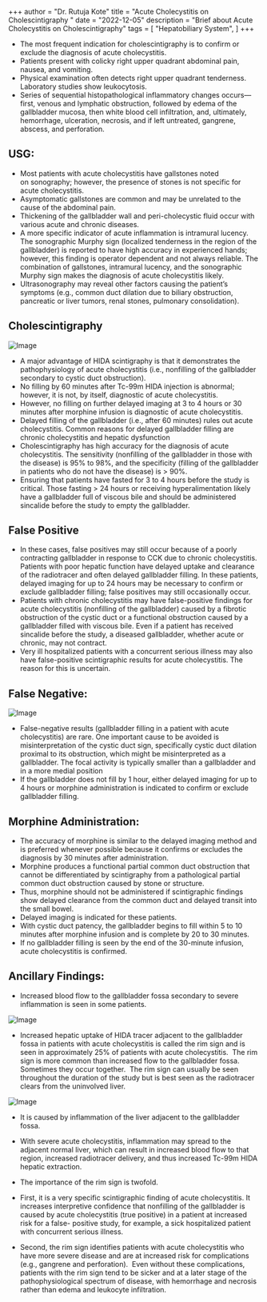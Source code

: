 +++
author = "Dr. Rutuja Kote"
title = "Acute Cholecystitis on Cholescintigraphy "
date = "2022-12-05"
description = "Brief about Acute Cholecystitis on Cholescintigraphy"
tags = [
    "Hepatobiliary System",
]
+++


- The most frequent indication for cholescintigraphy is to confirm or exclude the diagnosis of acute cholecystitis. 
- Patients present with colicky right upper quadrant abdominal pain, nausea, and vomiting. 
- Physical examination often detects right upper quadrant tenderness. Laboratory studies show leukocytosis.
- Series of sequential histopathological inflammatory changes occurs—first, venous and lymphatic obstruction, followed by edema of the gallbladder mucosa, then white blood cell infiltration, and, ultimately, hemorrhage, ulceration, necrosis, and if left untreated, gangrene, abscess, and perforation.


## USG:

- Most patients with acute cholecystitis have gallstones noted on sonography; however, the presence of stones is not specific for acute cholecystitis.
- Asymptomatic gallstones are common and may be unrelated to the cause of the abdominal pain.
- Thickening of the gallbladder wall and peri-cholecystic fluid occur with various acute and chronic diseases.
- A more specific indicator of acute inflammation is intramural lucency. The sonographic Murphy sign (localized tenderness in the region of the gallbladder) is reported to have high accuracy in experienced hands; however, this finding is operator dependent and not always reliable. The combination of gallstones, intramural lucency, and the sonographic Murphy sign makes the diagnosis of acute cholecystitis likely.
- Ultrasonography may reveal other factors causing the patient’s symptoms (e.g., common duct dilation due to biliary obstruction, pancreatic or liver tumors, renal stones, pulmonary consolidation).


## Cholescintigraphy

![Image](/acute-cholecystitis/delayed-gallbaldder.png)

- A major advantage of HIDA scintigraphy is that it demonstrates the pathophysiology of acute cholecystitis (i.e., nonfilling of the gallbladder secondary to cystic duct obstruction). 
- No filling by 60 minutes after Tc-99m HIDA injection is abnormal; however, it is not, by itself, diagnostic of acute cholecystitis.
- However, no filling on further delayed imaging at 3 to 4 hours or 30 minutes after morphine infusion is diagnostic of acute cholecystitis.
- Delayed filling of the gallbladder (i.e., after 60 minutes) rules out acute cholecystitis. Common reasons for delayed gallbladder filling are chronic cholecystitis and hepatic dysfunction
- Cholescintigraphy has high accuracy for the diagnosis of acute cholecystitis. The sensitivity (nonfilling of the gallbladder in those with the disease) is 95% to 98%, and the specificity (filling of the gallbladder in patients who do not have the disease) is > 90%.
- Ensuring that patients have fasted for 3 to 4 hours before the study is critical. Those fasting > 24 hours or receiving hyperalimentation likely have a gallbladder full of viscous bile and should be administered sincalide before the study to empty the gallbladder. 


## False Positive
    
- In these cases, false positives may still occur because of a poorly contracting gallbladder in response to CCK due to chronic cholecystitis. Patients with poor hepatic function have delayed uptake and clearance of the radiotracer and often delayed gallbladder filling. In these patients, delayed imaging for up to 24 hours may be necessary to confirm or exclude gallbladder filling; false positives may still occasionally occur.
- Patients with chronic cholecystitis may have false-positive findings for acute cholecystitis (nonfilling of the gallbladder) caused by a fibrotic obstruction of the cystic duct or a functional obstruction caused by a gallbladder filled with viscous bile. Even if a patient has received sincalide before the study, a diseased gallbladder, whether acute or chronic, may not contract. 
- Very ill hospitalized patients with a concurrent serious illness may also have false-positive scintigraphic results for acute cholecystitis. The reason for this is uncertain.


## False Negative:

![Image](/acute-cholecystitis/img2.png)
    
- False-negative results (gallbladder filling in a patient with acute cholecystitis) are rare. One important cause to be avoided is misinterpretation of the cystic duct sign, specifically cystic duct dilation proximal to its obstruction, which might be misinterpreted as a gallbladder. The focal activity is typically smaller than a gallbladder and in a more medial position
- If the gallbladder does not fill by 1 hour, either delayed imaging for up to 4 hours or morphine administration is indicated to confirm or exclude gallbladder filling. 


## Morphine Administration:

- The accuracy of morphine is similar to the delayed imaging method and is preferred whenever possible because it confirms or excludes the diagnosis by 30 minutes after administration. 
- Morphine produces a functional partial common duct obstruction that cannot be differentiated by scintigraphy from a pathological partial common duct obstruction caused by stone or structure. 
- Thus, morphine should not be administered if scintigraphic findings show delayed clearance from the common duct and delayed transit into the small bowel. 
- Delayed imaging is indicated for these patients. 
- With cystic duct patency, the gallbladder begins to fill within 5 to 10 minutes after morphine infusion and is complete by 20 to 30 minutes. 
- If no gallbladder filling is seen by the end of the 30-minute infusion, acute cholecystitis is confirmed.

    
## Ancillary Findings:

- Increased blood flow to the gallbladder fossa secondary to severe inflammation is seen in some patients. 

![Image](/acute-cholecystitis/img3.png)

- Increased hepatic uptake of HIDA tracer adjacent to the gallbladder fossa in patients with acute cholecystitis is called the rim sign and is seen in approximately 25% of patients with acute cholecystitis. 
    The rim sign is more common than increased flow to the gallbladder fossa. Sometimes they occur together. 
    The rim sign can usually be seen throughout the duration of the study but is best seen as the radiotracer clears from the uninvolved liver. 


![Image](/acute-cholecystitis/img4.png)


- It is caused by inflammation of the liver adjacent to the gallbladder fossa. 
- With severe acute cholecystitis, inflammation may spread to the adjacent normal liver, which can result in increased blood flow to that region, increased radiotracer delivery, and thus increased Tc-99m HIDA hepatic extraction.
- The importance of the rim sign is twofold. 
- First, it is a very specific scintigraphic finding of acute cholecystitis. It increases interpretive confidence that nonfilling of the gallbladder is caused by acute cholecystitis (true positive) in a patient at increased risk for a false- positive study, for example, a sick hospitalized patient with concurrent serious illness. 
- Second, the rim sign identifies patients with acute cholecystitis who have more severe disease and are at increased risk for complications (e.g., gangrene and perforation). 
    Even without these complications, patients with the rim sign tend to be sicker and at a later stage of the pathophysiological spectrum of disease, with hemorrhage and necrosis rather than edema and leukocyte infiltration.


    <script async="async" data-cfasync="false" src="//pl18072816.highperformancecpmgate.com/582d8c4f6fac3a79e2421270782c0073/invoke.js"></script>
<div id="container-582d8c4f6fac3a79e2421270782c0073"></div>

